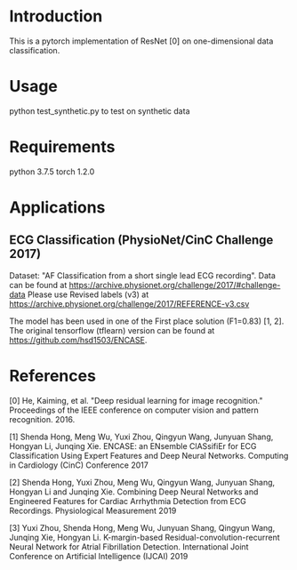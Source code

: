 # Introduction

This is a pytorch implementation of ResNet [0] on one-dimensional data classification. 

# Usage

python test_synthetic.py to test on synthetic data

# Requirements

python 3.7.5
torch 1.2.0


# Applications

## ECG Classification (PhysioNet/CinC Challenge 2017)

Dataset: "AF Classification from a short single lead ECG recording". Data can be found at https://archive.physionet.org/challenge/2017/#challenge-data Please use Revised labels (v3) at https://archive.physionet.org/challenge/2017/REFERENCE-v3.csv

The model has been used in one of the First place solution (F1=0.83) [1, 2]. The original tensorflow (tflearn) version can be found at https://github.com/hsd1503/ENCASE. 



# References

[0] He, Kaiming, et al. "Deep residual learning for image recognition." Proceedings of the IEEE conference on computer vision and pattern recognition. 2016.

[1] Shenda Hong, Meng Wu, Yuxi Zhou, Qingyun Wang, Junyuan Shang, Hongyan Li, Junqing Xie. ENCASE: an ENsemble ClASsifiEr for ECG Classification Using Expert Features and Deep Neural Networks. Computing in Cardiology (CinC) Conference 2017

[2] Shenda Hong, Yuxi Zhou, Meng Wu, Qingyun Wang, Junyuan Shang, Hongyan Li and Junqing Xie. Combining Deep Neural Networks and Engineered Features for Cardiac Arrhythmia Detection from ECG Recordings. Physiological Measurement 2019

[3] Yuxi Zhou, Shenda Hong, Meng Wu, Junyuan Shang, Qingyun Wang, Junqing Xie, Hongyan Li. K-margin-based Residual-convolution-recurrent Neural Network for Atrial Fibrillation Detection. International Joint Conference on Artificial Intelligence (IJCAI) 2019
